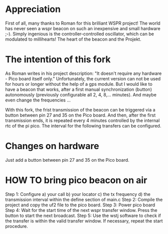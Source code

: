 # Appreciation
 First of all, many thanks to Roman for this brilliant WSPR project!
 The world has never seen a wspr beacon on such an inexpensive and small hardware ;-).
 Simply ingenious is the controller-controlled oscillator, which can be modulated to millihearts! The heart of the beacon and the Projekt.

# The intention of this fork 
 As Roman writes in his project description: "It doesn't require any hardware - Pico board itself only." 
 Unfortunately, the current version can not be used for hours or longer without the help of a gps module.
 But I would like to have a beacon that works, after a first manual synchronization (button) autonomously (previously configurable all 2, 4, 8,... minutes).
 And maybe even change the frequencies ...

 With this fork, the frist transmission of the beacon can be triggered via a button between pin 27 and 35 on the Pico board. And then, after the first transmission ends, it is repeated every 4 minutes controlled by the internal rtc of the pi pico. The interval for the following transfers can be configured.

# Changes on hardware
Just add a button between pin 27 and 35 on the Pico board.

# HOW TO bring pico beacon on air
Step 1: Configure a) your call b) your locator c) the tx frequency d) the transmission interval within the define section of main.c 
Step 2: Compile the project and copy the uf2 file to the pico board. 
Step 3: Power pico board 
Step 4: Wait for the start time of the next wspr transfer window. Press the button to start the next broadcast. 
Step 5: Use the wstj software to check if the transfer is within the valid transfer window. If necessary, repeat the start procedure. 
